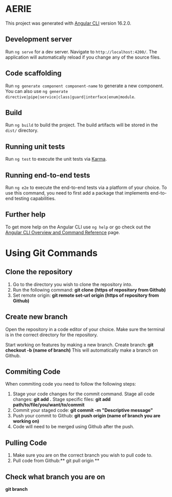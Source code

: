 # AERIE

This project was generated with [Angular CLI](https://github.com/angular/angular-cli) version 16.2.0.

## Development server

Run `ng serve` for a dev server. Navigate to `http://localhost:4200/`. The application will automatically reload if you change any of the source files.

## Code scaffolding

Run `ng generate component component-name` to generate a new component. You can also use `ng generate directive|pipe|service|class|guard|interface|enum|module`.

## Build

Run `ng build` to build the project. The build artifacts will be stored in the `dist/` directory.

## Running unit tests

Run `ng test` to execute the unit tests via [Karma](https://karma-runner.github.io).

## Running end-to-end tests

Run `ng e2e` to execute the end-to-end tests via a platform of your choice. To use this command, you need to first add a package that implements end-to-end testing capabilities.

## Further help

To get more help on the Angular CLI use `ng help` or go check out the [Angular CLI Overview and Command Reference](https://angular.io/cli) page.

# Using Git Commands

## Clone the repository

1) Go to the directory you wish to clone the repository into.
2) Run the following command: **git clone (https of repository from Github)**
3) Set remote origin: **git remote set-url origin (https of repository from Github)**

## Create new branch

Open the repository in a code editor of your choice. Make sure the terminal is in the correct directory for the repository. 

Start working on features by making a new branch.
Create branch: **git checkout -b (name of branch)**
This will automatically make a branch on Github.

## Commiting Code

When commiting code you need to follow the following steps:
1) Stage your code changes for the commit command.
   Stage all code changes: **git add .**
   Stage specific files: **git add path/to/file/you/want/to/commit**
2) Commit your staged code: **git commit -m "Descriptive message"**
3) Push your commit to Github: **git push origin (name of branch you are working on)**
4) Code will need to be merged using Github after the push.

## Pulling Code

1) Make sure you are on the correct branch you wish to pull code to.
2) Pull code from Github:** git pull origin <name-of-branch-to-pull-from>
**
## Check what branch you are on

**git branch**

